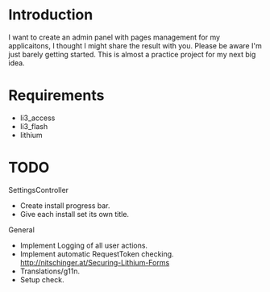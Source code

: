 # Introduction

I want to create an admin panel with pages management for my applicaitons, I thought I might share the result with you. Please be aware I'm just barely getting started. This is almost a practice project for my next big idea.

# Requirements

* li3_access
* li3_flash
* lithium

# TODO

SettingsController

* Create install progress bar.
* Give each install set its own title.

General

* Implement Logging of all user actions.
* Implement automatic RequestToken checking. http://nitschinger.at/Securing-Lithium-Forms
* Translations/g11n.
* Setup check.
